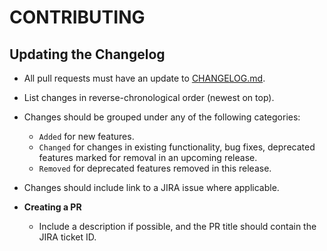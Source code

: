 # CONTRIBUTING

## Updating the Changelog

- All pull requests must have an update to [CHANGELOG.md](CHANGELOG.md).

- List changes in reverse-chronological order (newest on top).

- Changes should be grouped under any of the following categories:
    * `Added` for new features.
    * `Changed` for changes in existing functionality, bug fixes, deprecated features marked for removal in an upcoming
      release.
    * `Removed` for deprecated features removed in this release.

- Changes should include link to a JIRA issue where applicable.

- **Creating a PR**
    * Include a description if possible, and the PR title should contain the JIRA ticket ID.